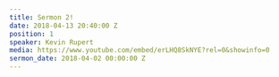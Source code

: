 ```yaml
---
title: Sermon 2!
date: 2018-04-13 20:40:00 Z
position: 1
speaker: Kevin Rupert
media: https://www.youtube.com/embed/erLHQ8SkNYE?rel=0&showinfo=0
sermon_date: 2018-04-02 00:00:00 Z
---
```


